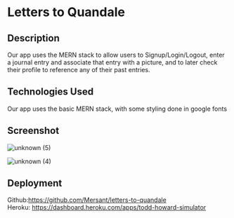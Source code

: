 # Letters to Quandale

## Description
Our app uses the MERN stack to allow users to Signup/Login/Logout, enter a journal entry and associate that entry with a picture, and to later check their profile to reference any of their past entries. 

## Technologies Used
Our app uses the basic MERN stack, with some styling done in google fonts 

## Screenshot 
![unknown (5)](https://user-images.githubusercontent.com/109694703/196314936-a40204ca-5831-40c0-96c1-71575b3fc68f.png)

![unknown (4)](https://user-images.githubusercontent.com/109694703/196313348-1b297b62-3269-4ba9-a1dc-4eae9de87795.png)

## Deployment
Github:https://github.com/Mersant/letters-to-quandale <br>
Heroku: https://dashboard.heroku.com/apps/todd-howard-simulator
